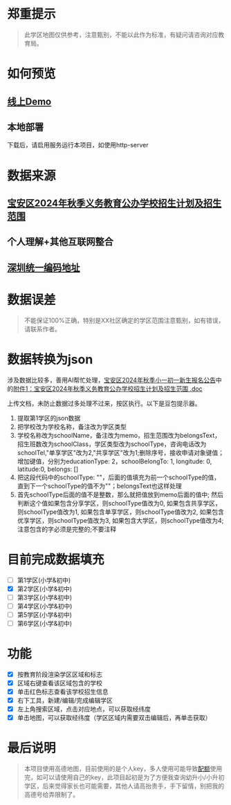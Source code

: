 # 郑重提示

> 此学区地图仅供参考，注意甄别，不能以此作为标准，有疑问请咨询对应教育局。

# 如何预览 

## [线上Demo](https://iltools.github.io/sz_school_district_map/baoan/index.html)

## 本地部署

下载后，请启用服务运行本项目，如使用http-server

# 数据来源

## [宝安区2024年秋季义务教育公办学校招生计划及招生范围](https://www.baoan.gov.cn/jyj/zwgk/zdly/zsxx/content/post_11398657.html)

## 个人理解+其他互联网整合 

## [深圳统一编码地址](http://www.szzlb.gov.cn/govmap/#/indexmap)

# 数据误差

> 不能保证100%正确，特别是XX社区确定的学区范围注意甄别，如有错误，请联系作者。

# 数据转换为json

涉及数据比较多，善用AI帮忙处理，[宝安区2024年秋季小一初一新生报名公告](https://www.baoan.gov.cn/jyj/zwgk/zdly/zsxx/content/post_11322394.html)中的[附件1：宝安区2024年秋季义务教育公办学校招生计划及招生范围 .doc](https://www.baoan.gov.cn/attachment/1/1451/1451171/11322394.doc)

上传文档，未防止数据过多处理不过来，按区执行。以下是豆包提示器。

1. 提取第1学区的json数据
2. 把学校改为学校名称，备注改为学区类型
3. 学校名称改为schoolName，备注改为memo，招生范围改为belongsText，招生班数改为schoolClass，学区类型改为schoolType，咨询电话改为schoolTel,"单享学区"改为2,"共享学区"改为1;删除序号，接收申请对象键值；增加键值，分别为educationType: 2，schoolBelongTo: 1, longitude: 0, latitude:0, belongs: []
4. 把这段代码中的schoolType: ""，后面的值填充为前一个schoolType的值，直到下一个schoolType的值不为""；belongsText也这样处理
5. 首先schoolType后面的值不是整数，那么就把值放到memo后面的值中; 然后判断这个值如果包含分享学区，则schoolType值改为0, 如果包含共享学区，则schoolType值改为1, 如果包含单享学区，则schoolType值改为2, 如果包含优享学区，则schoolType值改为3, 如果包含大学区，则schoolType值改为4;注意包含的字必须是完整的;不要注释

# 目前完成数据填充

+ [ ] 第1学区(小学&初中)
+ [x] 第2学区(小学&初中)
+ [ ] 第3学区(小学&初中)
+ [ ] 第4学区(小学&初中)
+ [ ] 第5学区(小学&初中)
+ [ ] 第6学区(小学&初中)

# 功能

- [x] 按教育阶段渲染学区区域和标志
- [x] 区域右键查看该区域包含的学校
- [x] 单击红色标志查看该学校招生信息
- [x] 右下工具，新建/编辑/完成编辑学区
- [x] 左上角搜索区域，点击对应地点，可以获取经纬度
- [x] 单击地图，可以获取经纬度（学区区域内需要双击编辑后，再单击获取）

# 最后说明

> 本项目使用高德地图，目前使用的是个人key，多人使用可能导致[配额](https://lbs.amap.com/upgrade#price)使用完，如可以请使用自己的key，此项目起初是为了方便我查询幼升小/小升初学区，后来觉得家长也可能需要，其他人请高抬贵手，手下留情，别把我的高德号给弄限制了。

